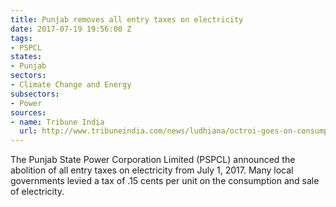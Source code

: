 ```yaml
---
title: Punjab removes all entry taxes on electricity
date: 2017-07-19 19:56:00 Z
tags:
- PSPCL
states:
- Punjab
sectors:
- Climate Change and Energy
subsectors:
- Power
sources:
- name: Tribune India
  url: http://www.tribuneindia.com/news/ludhiana/octroi-goes-on-consumption-of-electricity/435735.html
---
```


The Punjab State Power Corporation Limited (PSPCL) announced the abolition of all entry taxes on electricity from July 1, 2017. Many local governments levied a tax of .15 cents per unit on the consumption and sale of electricity. 
